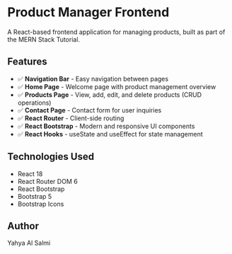 # Product Manager Frontend

A React-based frontend application for managing products, built as part of the MERN Stack Tutorial.

## Features

- ✅ **Navigation Bar** - Easy navigation between pages
- ✅ **Home Page** - Welcome page with product management overview
- ✅ **Products Page** - View, add, edit, and delete products (CRUD operations)
- ✅ **Contact Page** - Contact form for user inquiries
- ✅ **React Router** - Client-side routing
- ✅ **React Bootstrap** - Modern and responsive UI components
- ✅ **React Hooks** - useState and useEffect for state management

## Technologies Used

- React 18
- React Router DOM 6
- React Bootstrap
- Bootstrap 5
- Bootstrap Icons

## Author

Yahya Al Salmi
